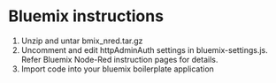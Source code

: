 # Bluemix instructions
  1. Unzip and untar bmix_nred.tar.gz
  2. Uncomment and edit httpAdminAuth settings in bluemix-settings.js. Refer Bluemix Node-Red instruction pages for details.
  3. Import code into your bluemix boilerplate application

